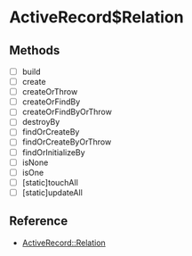# ActiveRecord$Relation

## Methods

- [ ] build
- [ ] create
- [ ] createOrThrow
- [ ] createOrFindBy
- [ ] createOrFindByOrThrow
- [ ] destroyBy
- [ ] findOrCreateBy
- [ ] findOrCreateByOrThrow
- [ ] findOrInitializeBy
- [ ] isNone
- [ ] isOne
- [ ] [static]touchAll
- [ ] [static]updateAll

## Reference

- [ActiveRecord::Relation](https://api.rubyonrails.org/classes/ActiveRecord/Relation.html)
